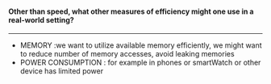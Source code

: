 <h4>Other than speed, what other measures of efficiency might one use in a real-world setting?</h4>
<hr>
<ul>
<li>MEMORY :we want to utilize available memory efficiently, we might want to reduce number of memory accesses, avoid leaking memories</li>
<li>POWER CONSUMPTION : for example in phones or smartWatch or other device has limited power</li>
</ul>
